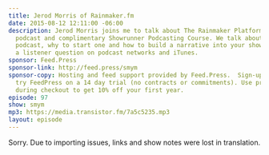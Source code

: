 ```yaml
---
title: Jerod Morris of Rainmaker.fm
date: 2015-08-12 12:11:00 -06:00
description: Jerod Morris joins me to talk about The Rainmaker Platform, The Showrunner
  podcast and complimentary Showrunner Podcasting Course. We talk about building a
  podcast, why to start one and how to build a narrative into your show. We also answer
  a listener question on podcast networks and iTunes.
sponsor: Feed.Press
sponsor-link: http://feed.press/smym
sponsor-copy: Hosting and feed support provided by Feed.Press.  Sign-up today and
  try FeedPress on a 14 day trial (no contracts or commitments). Use promo code "smym"
  during checkout to get 10% off your first year.
episode: 97
show: smym
mp3: https://media.transistor.fm/7a5c5235.mp3
layout: episode
---
```


Sorry. Due to importing issues, links and show notes were lost in translation.
